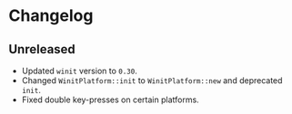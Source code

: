 # Changelog

## Unreleased

- Updated `winit` version to `0.30`.
- Changed `WinitPlatform::init` to `WinitPlatform::new` and deprecated `init`.
- Fixed double key-presses on certain platforms.
